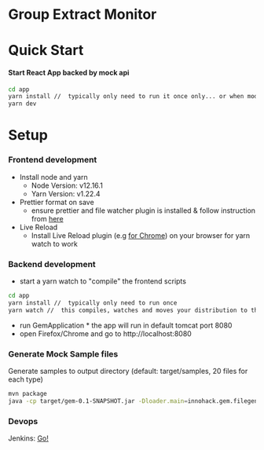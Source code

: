 # Group Extract Monitor

# Quick Start
#### Start React App backed by mock api
```bash
cd app
yarn install //  typically only need to run it once only... or when modules are added/removed
yarn dev
```

# Setup
### Frontend development
* Install node and yarn
    * Node Version: v12.16.1
    * Yarn Version: v1.22.4
* Prettier format on save
    * ensure prettier and file watcher plugin is installed & follow instruction from [here](https://prettier.io/docs/en/webstorm.html)
* Live Reload
    * Install Live Reload plugin (e.g [for Chrome](https://chrome.google.com/webstore/detail/livereload/jnihajbhpnppcggbcgedagnkighmdlei?hl=en)) on your browser for yarn watch to work

### Backend development
* start a yarn watch to "compile" the frontend scripts

```bash
cd app
yarn install //  typically only need to run once
yarn watch //  this compiles, watches and moves your distribution to the tomcat hosted folder
```
* run GemApplication
      * the app will run in default tomcat port 8080
* open Firefox/Chrome and go to http://localhost:8080


### Generate Mock Sample files
Generate samples to output directory (default: target/samples, 20 files for each type)
```bash
mvn package
java -cp target/gem-0.1-SNAPSHOT.jar -Dloader.main=innohack.gem.filegen.GenerateMockFiles org.springframework.boot.loader.PropertiesLauncher [</path/to/output-dir> <numOfFiles>]
```

### Devops
Jenkins: [Go!](https://tinyurl.com/y8n27x3z)